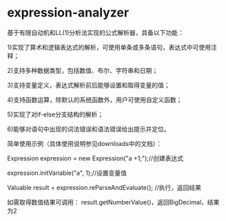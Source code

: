 expression-analyzer
===================

基于有限自动机和LL(1)分析法实现的公式解析器，具备以下功能：

1)实现了算术和逻辑表达式的解析，可使用单条或多条语句，表达式中可使用注释；

2)支持多种数据类型，包括数值、布尔、字符串和日期；

3)支持变量定义，表达式解析前后能够设置和取得变量的值；

4)支持函数运算，除默认的系统函数外，用户可使用自定义函数；

5)实现了对if-else分支结构的解析；

6)能够对语句中出现的词法错误和语法错误给出提示并定位。

简单使用示例（具体使用说明参见downloads中的文档）：

Expression expression = new Expression("a +1;");//创建表达式

expression.initVariable("a", 1);//设置变量值

Valuable result = expression.reParseAndEvaluate(); //执行，返回结果

如需取得数值结果可调用： result.getNumberValue()，返回BigDecimal，结果为2
